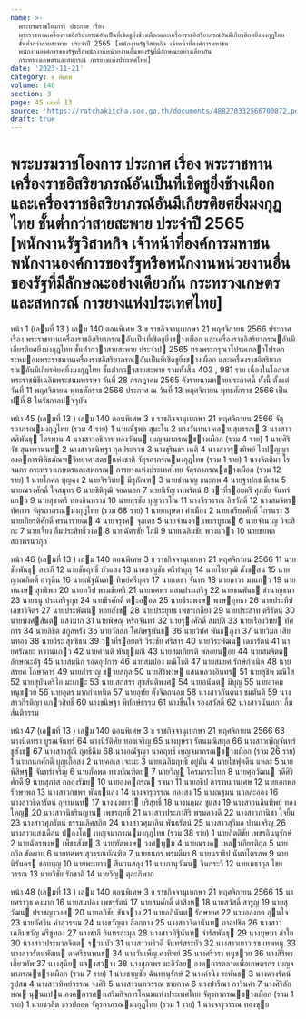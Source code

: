 ```yaml
---
name: >-
  พระบรมราชโองการ ประกาศ เรื่อง
  พระราชทานเครื่องราชอิสริยาภรณ์อันเป็นที่เชิดชูยิ่งช้างเผือกและเครื่องราชอิสริยาภรณ์อันมีเกียรติยศยิ่งมงกุฎไทย
  ชั้นต่ำกว่าสายสะพาย ประจำปี 2565 [พนักงานรัฐวิสาหกิจ เจ้าหน้าที่องค์การมหาชน
  พนักงานองค์การของรัฐหรือพนักงานหน่วยงานอื่นของรัฐที่มีลักษณะอย่างเดียวกัน
  กระทรวงเกษตรและสหกรณ์ การยางแห่งประเทศไทย]
date: '2023-11-21'
category: ข พิเศษ
volume: 140
section: 3
page: 45 เล่มที่ 13
source: 'https://ratchakitcha.soc.go.th/documents/488270332566700872.pdf'
draft: true
---
```


# พระบรมราชโองการ ประกาศ เรื่อง พระราชทานเครื่องราชอิสริยาภรณ์อันเป็นที่เชิดชูยิ่งช้างเผือกและเครื่องราชอิสริยาภรณ์อันมีเกียรติยศยิ่งมงกุฎไทย ชั้นต่ำกว่าสายสะพาย ประจำปี 2565 [พนักงานรัฐวิสาหกิจ เจ้าหน้าที่องค์การมหาชน พนักงานองค์การของรัฐหรือพนักงานหน่วยงานอื่นของรัฐที่มีลักษณะอย่างเดียวกัน กระทรวงเกษตรและสหกรณ์ การยางแห่งประเทศไทย]

หน้า 1 (เลมที่ 13 ) เลม 140 ตอนพิเศษ 3 ข ราชกิจจานุเบกษา 21 พฤศจิกายน 2566 ประกาศ เรื่อง พระราชทานเครื่องราชอิสริยาภรณอันเป็นที่เชิดชูยิ่งชางเผือก และเครื่องราชอิสริยาภรณอันมีเกียรติยศยิ่งมงกุฎไทย ชั้นต่ํากวาสายสะพาย ประจําป 2565 ทรงพระกรุณาโปรดเกลาโปรดกระหมอมพระราชทานเครื่องราชอิสริยาภรณอันเป็นที่เชิดชูยิ่งชางเผือก และเครื่องราชอิสริยาภรณอันมีเกียรติยศยิ่งมงกุฎไทย ชั้นต่ํากวาสายสะพาย รวมทั้งสิ้น 403 , 981 ราย เนื่องในโอกาสพระราชพิธีเฉลิมพระชนมพรรษา วันที่ 28 กรกฎาคม 2565 ดังรายนามทายประกาศนี้ ทั้งนี้ ตั้งแต่วันที่ 11 พฤศจิกายน พุทธศักราช 2566 ประกาศ ณ วันที่ 13 พฤศจิกายน พุทธศักราช 2566 เป็นปที่ 8 ในรัชกาลปจจุบัน

หน้า 45 (เลมที่ 13 ) เลม 140 ตอนพิเศษ 3 ข ราชกิจจานุเบกษา 21 พฤศจิกายน 2566 จัตุรถาภรณมงกุฎไทย (รวม 4 ราย) 1 นายณัฐพล สุมะโน 2 นางวันทนา คลายสุบรรณ 3 นางสาวศศิพันธุ ไตรทาน 4 นางสาวอธิการ ทองวัฒน เบญจมาภรณชางเผือก (รวม 4 ราย) 1 นายศิริวัช สุนทรานนท 2 นางสาวขนิษฐา กุลประจวบ 3 นางชุรินธร เนติ 4 นางสาวรุงทิพย์ ไวปญญา องคการพิพิธภัณฑวิทยาศาสตรแห่งชาติ จัตุรถาภรณมงกุฎไทย (รวม 1 ราย) 1 นางจิตติมา โรจนกร กระทรวงเกษตรและสหกรณ การยางแห่งประเทศไทย จัตุรถาภรณชางเผือก (รวม 12 ราย) 1 นายโกศล บุญคง 2 นายจิรวิทย มีชูภัณฑ 3 นายชํานาญ ธนะภพ 4 นายฐาปกช มีเสน 5 นายณรงศักดิ์ ใจสมุทร 6 นายธิติวุฒิ จอดนอก 7 นายนิรัญ เทพรัตน์ 8 วาที่รอยตรี ศุภชัย จันทร์แกว 9 นายสุชาตรี ทองอินทราช 10 นายสุรชัย บุญวรรโณ 11 นางจีรวรรณ ลิสวัสดิ์ 12 นางสมจิตร ทัศการ จัตุรถาภรณมงกุฎไทย (รวม 68 ราย) 1 นายกฤษดา คําเมือง 2 นายเกรียงศักดิ์ ไกรนรา 3 นายเกียรติศักดิ์ ศรนารายณ 4 นายจรุงค จุลเดช 5 นายจํานงค เพชรบูรณ 6 นายจํานาญ วิจะสิกะ 7 นายเจี้ยง ลิ้มประสิทธิ์วงค 8 นายฉัตรชัย โสมี 9 นายเฉลิมชัย พวงแกว 10 นายชยพล สถาพรนวกุล

หน้า 46 (เลมที่ 13 ) เลม 140 ตอนพิเศษ 3 ข ราชกิจจานุเบกษา 21 พฤศจิกายน 2566 11 นายชัยพันธุ สารภี 12 นายชัยฤทธิ์ บัวแสง 13 นายชาญชัย ศรีทําบุญ 14 นายไชยวุฒิ สังขสน 15 นายญาณกิตติ์ ฮารุดีน 16 นายณัฐนันท ทิพย์ศรีบุตร 17 นายเดชา จันทร 18 นายถาวร มาแกว 19 นายทนงษ สุทธิพล 20 นายทวีป พรมชัยศรี 21 นายทศพร แสนประเสริฐ 22 นายธนพันธ ชํานาญธนา 23 นายธนู ประเสริฐกุล 24 นายธีรศักดิ์ ตะออด 25 นายธีระพงษ พงษอุทธา 26 นายประทีป เลขาวิจิตร 27 นายประพัฒน หอยสังข 28 นายประยุทธ เพชรเกลี้ยง 29 นายประสาท ตรีรัตน์ 30 นายพงศสันต แสงมาก 31 นายพิษณุ หริกจันทร์ 32 นายรุงศักดิ์ สมบัติ 33 นายเรืองวิทย ทัศการ 34 นายลิขิต สกูลหรัง 35 นายวัลลภ โศภิษฐพันธ 36 นายวิทัศ พันธภูงา 37 นายวิมล เสียนทอง 38 นายวีระ สุทธิธน 39 วาที่รอยตรี วีระชัย ศรีสาร 40 นายวีระพัฒน เดชารัตน์ 41 นายศรัณยะ หวานแกว 42 นายศานติ พันธุมณี 43 นายสมเกียรติ พลอยนอย 44 นายสมจิตต ลักษณะอัฐ 45 นายสมนึก รอดอุปการ 46 นายสมปอง มณีโชติ 47 นายสมยศ รักษ์กําเนิด 48 นายสรยศ โกษาคาร 49 นายสําราญ ชวยสกุล 50 นายสิริพงษ แสนหลวงอินทร 51 นายสุชีพ มณีใส 52 นายสุบันดริโอ มะเกะ 53 นายเสกสรร สุขสันติพงศ 54 นายอนันต มีบุญ 55 นายอาคม หนูชวย 56 นายอุดร มากกําเหนิด 57 นายอุทัย ตั้งจิตถนอม 58 นางสาวกันตนา ชมตันติ 59 นางสาวกีรติญา แกวสิทธิ์ 60 นางขนิษฐา พิทักษ์ธรรม 61 นางชื่นใจ รองสวัสดิ์ 62 นางสาวนันทกา ลิ้มสันติธรรม

หน้า 47 (เลมที่ 13 ) เลม 140 ตอนพิเศษ 3 ข ราชกิจจานุเบกษา 21 พฤศจิกายน 2566 63 นางนิดทรา บูรณจันทร์ 64 นางนิรัติศัย ทองเจริญ 65 นางบุษรา รัตนมณีสกุล 66 นางสาวเพ็ญจันทร์ ชูสังข 67 นางสาวสุณี ฤทธิ์ฉิ้ม 68 นางอณัฐญา นาคฤทธิ์ เบญจมาภรณชางเผือก (รวม 26 ราย) 1 นายกนกศักดิ์ บุญเกื้อสง 2 นายคอเล เจะมะ 3 นายเฉลิมฤทธิ์ อยู่มั่น 4 นายไซฟุตดีน แหละ 5 นายพิสิษฐ จันทร์เจริญ 6 นายภัคพล ทรงบัณฑิตย 7 นายวิญู โครมกระโทก 8 นายศุภวัฒน วดีศิริศักดิ์ 9 นายสุภาส กลองรัมย 10 นายองคกรณ รจนา 11 นายอธิป ดาราหมานเศษ 12 นายเอกพล รักษาพล 13 นางสาวกชพร พันธแสง 14 นางจารุวรรณ ทองสง 15 นางณฐมน นวลละออง 16 นางสาวธิดารัตน์ อุทานนท 17 นางนงเยาว บริสุทธิ์ 18 นางนฤมล ชูแสง 19 นางสาวนลินทิพย์ ทองใหญ 20 นางสาวนิธรินญาน เพชรฤทธิ์ 21 นางสาวประภาสิริ พรมดวงดี 22 นางสาวภานิชา ใจยิ้ม 23 นางสาวศุภรัตน์ ธรรมเลิศสถิต 24 นางสาวศุมาลิน พันธรัตน์ 25 นางสาวสุวิมล ปานเจริญ 26 นางสาวแสงเดือน ปองโค เบญจมาภรณมงกุฎไทย (รวม 38 ราย) 1 นายกิตติชัย เพชรอินนุรักษ์ 2 นายฉัตรพงษ เพ็ชรสังข 3 นายฑัตพงษ วงศพุม 4 นายณรงค เหลาเกียรติกุล 5 นายถวิล ขัดผาบ 6 นายทศพร สุวรรณบัณฑิต 7 นายธนกร พรมดีมา 8 นายนราธิป นันทไตรภพ 9 นายนิรันดร ชอบบุญ 10 นายพะเยาว สีนวนสลุง 11 นายภานุวัฒน จินกระวี 12 นายเมธากุล ไชยวรรณ 13 นายวิชัย รักชาติ 14 นายวิญู ตุละภิพาก

หน้า 48 (เลมที่ 13 ) เลม 140 ตอนพิเศษ 3 ข ราชกิจจานุเบกษา 21 พฤศจิกายน 2566 15 นายศราวุธ คงมาก 16 นายสมปอง เพชรรัตน์ 17 นายสมศักดิ์ ดําสิงห 18 นายสวัสดิ์ สารูญ 19 นายสุวัฒน ปราชญาวงศ 20 นายอภิชัย ขันจาง 21 นายอภินันต รักษายศ 22 นายอลงกต อุนใจ 23 นายอัศวิน คําสุวรรณ 24 นางขวัญตา สื่อกลาง 25 นางสาวจิดานันท ถาอุปชิต 26 นางสาวเฉลิมขวัญ ศรีชูทอง 27 นางชาลี อินทรละมุล 28 นางสาวทิฐินันท จํารัสพันธุ 29 นางบุษบา ลําใย 30 นางสาวประมวลจิตต รวมบัว 31 นางสาวมธิวดี จันทร์สระบัว 32 นางสาวเยาวเรช เทพหนู 33 นางสาวรัตนพัฒน ดาศรีธนพนธ 34 นางวันเพ็ญ คงทิพย์ 35 นางศรีวรา หนูชวย 36 นางสิริพร เกี้ยวทัพ 37 นางสุนีย แจงสวาง 38 นางสุภาพร มะลิวัลย องคการตลาดเพื่อเกษตรกร เบญจมาภรณชางเผือก (รวม 7 ราย) 1 นายชาญชัย ฉันทานุรักษ์ 2 นางคํานึง ระพันธ 3 นางดวงรัตน์ รูปสม 4 นางสาวทิพย์วรรณ จงศิริ 5 นางสาวนภวรรณ ชายกวด 6 นางปารีณา กาวินคํา 7 นางศิริลักษณ นุนแปน องคการสงเสริมกิจการโคนมแห่งประเทศไทย จัตุรถาภรณชางเผือก (รวม 1 ราย) 1 นายชวลิต ขาวปลอด จัตุรถาภรณมงกุฎไทย (รวม 1 ราย) 1 นางจารุวรรณ ทองซุย
